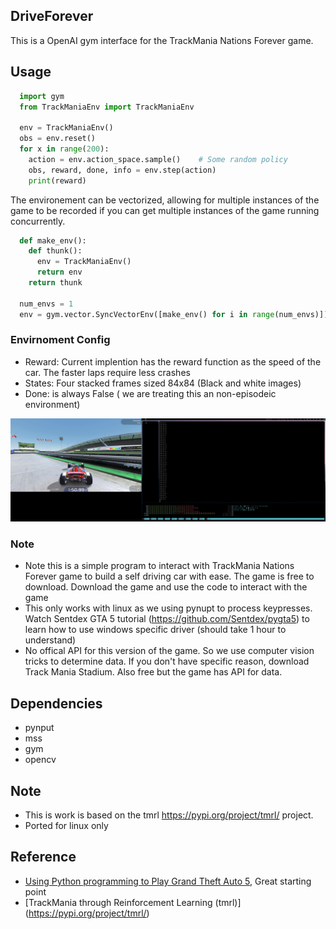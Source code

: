 ## DriveForever
This is a OpenAI gym interface for the TrackMania Nations Forever game. 

## Usage

```python
  import gym
  from TrackManiaEnv import TrackManiaEnv  
  
  env = TrackManiaEnv()
  obs = env.reset()
  for x in range(200):
    action = env.action_space.sample()    # Some random policy
    obs, reward, done, info = env.step(action)
    print(reward)
```
The environement can be vectorized, allowing for multiple instances of the game to be recorded if you can get multiple instances of the game running concurrently.
```python
  def make_env():
    def thunk():
      env = TrackManiaEnv()
      return env
    return thunk

  num_envs = 1
  env = gym.vector.SyncVectorEnv([make_env() for i in range(num_envs)])
```

### Envirnoment Config 
- Reward: Current implention has the reward function as the speed of the car. The faster laps require less crashes
- States: Four stacked frames sized 84x84 (Black and white images)
- Done: is always False ( we are treating this an non-episodeic environment)

<p align="center">
     <img src="./Asserts/run1.png" />
</p>

### Note
- Note this is a simple program to interact with TrackMania Nations Forever game to build a self driving car with ease. The game is free to download. Download the game and use the code to interact with the game
- This only works with linux as we using pynupt to process keypresses. Watch Sentdex GTA 5 tutorial (https://github.com/Sentdex/pygta5)  to learn how to use windows specific driver (should take 1 hour to understand)
- No offical API for this version of the game. So we use computer vision tricks to determine data. If you don't have specific reason, download Track Mania Stadium. Also free but the game has API for data. 
## Dependencies
- pynput
- mss
- gym
- opencv

## Note
- This is work is based on the tmrl https://pypi.org/project/tmrl/ project.
- Ported for linux only

## Reference 
- [Using Python programming to Play Grand Theft Auto 5](https://github.com/Sentdex/pygta5), Great starting point
- [TrackMania through Reinforcement Learning (tmrl)] (https://pypi.org/project/tmrl/)
